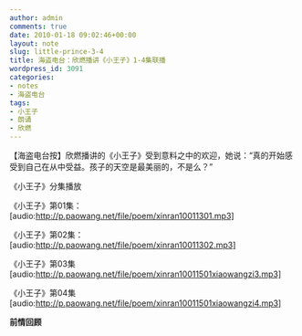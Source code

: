```yaml
---
author: admin
comments: true
date: 2010-01-18 09:02:46+00:00
layout: note
slug: little-prince-3-4
title: 海盗电台：欣燃播讲《小王子》1-4集联播
wordpress_id: 3091
categories:
- notes
- 海盗电台
tags:
- 小王子
- 朗诵
- 欣燃
---
```


【海盗电台按】欣燃播讲的《小王子》受到意料之中的欢迎，她说：“真的开始感受到自己在从中受益。孩子的天空是最美丽的，不是么？”

《小王子》分集播放

《小王子》第01集：[audio:http://p.paowang.net/file/poem/xinran10011301.mp3]

《小王子》第02集：[audio:http://p.paowang.net/file/poem/xinran10011302.mp3]

《小王子》第03集 [audio:http://p.paowang.net/file/poem/xinran10011501xiaowangzi3.mp3]

《小王子》第04集 [audio:http://p.paowang.net/file/poem/xinran10011501xiaowangzi4.mp3]

**前情回顾**

